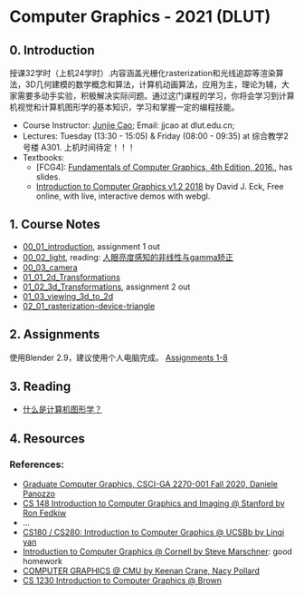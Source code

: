 # Computer Graphics - 2021 (DLUT)
## 0. Introduction
授课32学时（上机24学时）.内容涵盖光栅化rasterization和光线追踪等渲染算法，3D几何建模的数学概念和算法，计算机动画算法，应用为主，理论为辅，大家需要多动手实验，积极解决实际问题。通过这门课程的学习，你将会学习到计算机视觉和计算机图形学的基本知识，学习和掌握一定的编程技能。

<!-- - 目标
    By the end of the course, the student must be able to:
  - Explain and apply the fundamental mathematical concepts of computer-based image and geometry synthesis (synthesis data for training deep learning; basis of VR and simulation)
  - Implement a basic rendering pipeline based on rasterization and raytracing
  - Design and implement basic computer animation algorithms
  - Integrate individual components into a complete graphics application
  - Coordinate a team during a software project? -->

<!-- - 进阶
    You may want to browse interesting research papers in the top avenues in graphics (Siggraph, Siggraph Asia, ACM TOG, Eurographics) and computer vision (CVPR, ICCV, ECCV), as well as some more specialized but equally excellent conferences (SGP, SCA, 3DV). -->

<!-- - Prerequisites: linear algebra, C/C++ programming, and Data Structures -->

- Course Instructor: [Junjie Cao](http://jjcao.github.io/); Email: jjcao at dlut.edu.cn; 
- Lectures: Tuesday (13:30 - 15:05) & Friday (08:00 - 09:35) at 综合教学2号楼 A301. 上机时间待定！！！
- Textbooks: 
  - [FCG4]: [Fundamentals of Computer Graphics, 4th Edition, 2016.](http://www.cs.cornell.edu/courses/cs4620/2014fa/index.shtml), has slides. 
  - [Introduction to Computer Graphics v1.2 2018](http://math.hws.edu/graphicsbook/) by David J. Eck, Free online, with live, interactive demos with webgl.
  <!-- - [Modern OpenGL Guide](https://open.gl/), excellent! elegent!! -->

## 1. Course Notes
- [00_01_introduction](http://pan-yz.chaoxing.com/share/info/dc5968d8ed5cc29f), assignment 1 out
- [00_02_light](http://pan-yz.chaoxing.com/share/info/c74faa7e2618ecdc), reading: [人眼亮度感知的非线性与gamma矫正](https://www.zhihu.com/question/27467127)
- [00_03_camera](http://pan-yz.chaoxing.com/share/info/ebe6118e1449a61b)
- [01_01_2d_Transformations](http://pan-yz.chaoxing.com/share/info/5104d084e1a06ad3)
- [01_02_3d_Transformations](http://pan-yz.chaoxing.com/share/info/a08fa5722fe65ae0), assignment 2 out
- [01_03_viewing_3d_to_2d](http://pan-yz.chaoxing.com/share/info/e116e246237394d0)
- [02_01_rasterization-device-triangle](http://pan-yz.chaoxing.com/share/info/13e13623fe1ab681)


## 2. Assignments
使用Blender 2.9，建议使用个人电脑完成。
[Assignments 1-8](http://web.stanford.edu/class/cs148/assignments.html)
<!-- - [Rules & Setup](assignments/)
- [Assignment 1: Hello World (Mesh display, Connected Components & Subdivision)](assignments/assignment_1), deadline: TBD
- [Assignment 3: ](), deadline: TBD -->

## 3. Reading 
- [什么是计算机图形学？](http://staff.ustc.edu.cn/~lgliu/Resources/CG/What_is_CG.htm)

## 4. Resources
### References:
- [Graduate Computer Graphics, CSCI-GA 2270-001 Fall 2020, Daniele Panozzo](https://github.com/danielepanozzo/cg)
- [CS 148 Introduction to Computer Graphics and Imaging @ Stanford by Ron Fedkiw](http://web.stanford.edu/class/cs148)
- ... 
- [CS180 / CS280: Introduction to Computer Graphics @ UCSBb by Linqi yan](https://sites.cs.ucsb.edu/~lingqi/teaching/cs180.html)
- [Introduction to Computer Graphics @ Cornell by Steve Marschner](http://www.cs.cornell.edu/courses/cs4620/2018fa/): good homework
- [COMPUTER GRAPHICS @ CMU by Keenan Crane, Nacy Pollard](http://15462.courses.cs.cmu.edu/spring2021/)
- [CS 1230 Introduction to Computer Graphics @ Brown]()

<!-- ### Others
- [tutorial, GL]: <a href="http://learnopengl.com">Learn OpenGL</a> (fundamental OpenGL tutorials and notes, practical techniques); <a href="https://learnopengl-cn.github.io">中文网站。</a>使用了GLFW，而不是GLUT
- [tutorial, GL]: <a href="http://ogldev.atspace.co.uk/index.html">Modern OpenGL Tutorials</a>, good explanation and code; <a href="https://blog.csdn.net/column/details/13062.html">中文网站。</a> 使用了FreeGLUT和GLEW，但是前面的code中，FreeGLUT的函数和glut的一样，可以照用。
- [tutorial, GL]: <a href="http://www.songho.ca/opengl/"> OpenGL notes from Song Ho</a>, advance, awesome explanation and code
- [povray](http://www.povray.org/): Open source project for ray tracing
- [G3D](http://g3d.cs.williams.edu/g3d/www/index.html): a modern 3d engine -->

